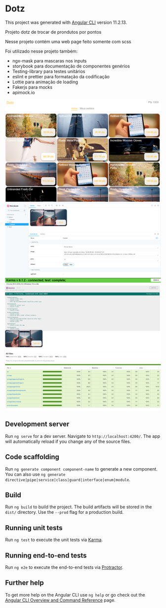 # Dotz

This project was generated with [Angular CLI](https://github.com/angular/angular-cli) version 11.2.13.

Projeto dotz de trocar de prondutos por pontos

Nesse projeto contém uma web page feito somente com scss

Foi utilizado nesse projeto também:

- ngx-mask para mascaras nos inputs
- storybook para documentação de componentes genérios
- Testing-library para testes unitários
- eslint e prettier para formatação da codificação
- Lottie para animação de loading
- Fakerjs para mocks
- apimock.io

![preview](https://raw.githubusercontent.com/victorcmarinho/dotz/main/images/preview4.png)
![storybook](https://raw.githubusercontent.com/victorcmarinho/dotz/main/images/preview3.png)
![karma](https://raw.githubusercontent.com/victorcmarinho/dotz/main/images/preview2.png)
![unit test](https://raw.githubusercontent.com/victorcmarinho/dotz/main/images/preview.png)



## Development server

Run `ng serve` for a dev server. Navigate to `http://localhost:4200/`. The app will automatically reload if you change any of the source files.

## Code scaffolding

Run `ng generate component component-name` to generate a new component. You can also use `ng generate directive|pipe|service|class|guard|interface|enum|module`.

## Build

Run `ng build` to build the project. The build artifacts will be stored in the `dist/` directory. Use the `--prod` flag for a production build.

## Running unit tests

Run `ng test` to execute the unit tests via [Karma](https://karma-runner.github.io).

## Running end-to-end tests

Run `ng e2e` to execute the end-to-end tests via [Protractor](http://www.protractortest.org/).

## Further help

To get more help on the Angular CLI use `ng help` or go check out the [Angular CLI Overview and Command Reference](https://angular.io/cli) page.
